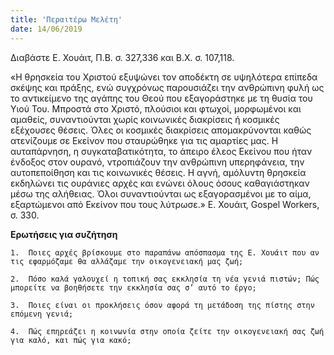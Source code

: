 ```yaml
---
title: 'Περαιτέρω Μελέτη'
date: 14/06/2019
---
```


Διαβάστε Ε. Χουάιτ, Π.Β. σ. 327,336 και Β.Χ. σ. 107,118.

«Η θρησκεία του Χριστού εξυψώνει τον αποδέκτη σε υψηλότερα επίπεδα σκέψης και πράξης, ενώ συγχρόνως παρουσιάζει την ανθρώπινη φυλή ως το αντικείμενο της αγάπης του Θεού που εξαγοράστηκε με τη θυσία του Υιού Του. Μπροστά στο Χριστό, πλούσιοι και φτωχοί, μορφωμένοι και αμαθείς, συναντιούνται χωρίς κοινωνικές διακρίσεις ή κοσμικές εξέχουσες θέσεις. Όλες οι κοσμικές διακρίσεις απομακρύνονται καθώς ατενίζουμε σε Εκείνον που σταυρώθηκε για τις αμαρτίες μας. Η αυταπάρνηση, η συγκαταβατικότητα, το άπειρο έλεος Εκείνου που ήταν ένδοξος στον ουρανό, ντροπιάζουν την ανθρώπινη υπερηφάνεια, την αυτοπεποίθηση και τις κοινωνικές θέσεις. Η αγνή, αμόλυντη θρησκεία εκδηλώνει τις ουράνιες αρχές και ενώνει όλους όσους καθαγιάστηκαν μέσω της αλήθειας. Όλοι συναντιούνται ως εξαγορασμένοι με το αίμα, εξαρτώμενοι από Εκείνον που τους λύτρωσε.» Ε. Χουάιτ, Gospel Workers, σ. 330.

**Ερωτήσεις για συζήτηση** 

`1.	 Ποιες αρχές βρίσκουμε στο παραπάνω απόσπασμα της Ε. Χουάιτ που αν τις εφαρμόζαμε θα αλλάζαμε την οικογενειακή μας ζωή;`

`2.	 Πόσο καλά γαλουχεί η τοπική σας εκκλησία τη νέα γενιά πιστών; Πώς μπορείτε να βοηθήσετε την εκκλησία σας σ’ αυτό το έργο;`

`3.	 Ποιες είναι οι προκλήσεις όσον αφορά τη μετάδοση της πίστης στην επόμενη γενιά;`

`4.	 Πώς επηρεάζει η κοινωνία στην οποία ζείτε την οικογενειακή σας ζωή για καλό, και πώς για κακό;`